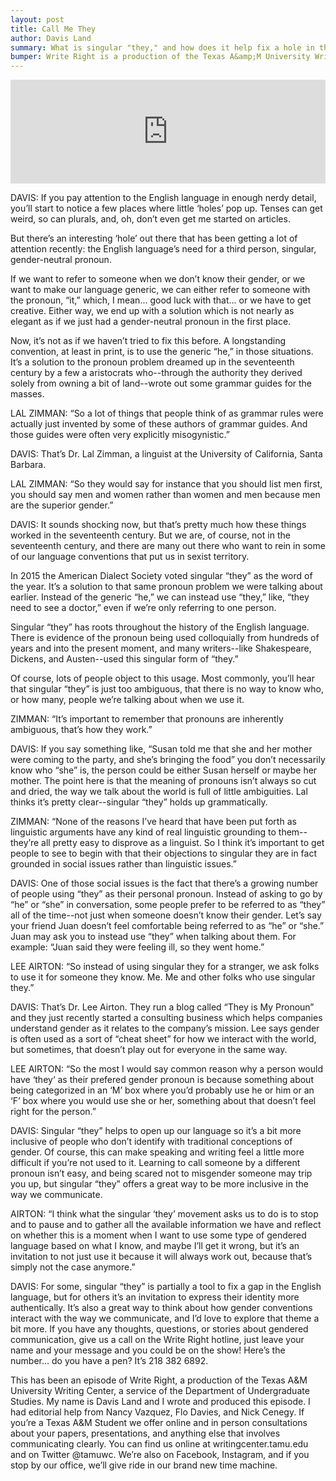 ```yaml
---
layout: post
title: Call Me They
author: Davis Land
summary: What is singular "they," and how does it help fix a hole in the English language? 
bumper: Write Right is a production of the Texas A&amp;M University Writing Center, a service of the Department of Undergraduate Studies. The UWC is dedicated to helping students become better communicators through whichever medium they are working in. Open to all Texas A&amp;M students, the writing center offers both face-to-face and online consultations. Make an appointment at writingcenter.tamu.edu. Find us on Twitter and Instagram as @tamuwc. Music in this episode came from Podington Bear & Anitek.
---
```

<iframe width="100%" height="166" scrolling="no" frameborder="no" src="https://w.soundcloud.com/player/?url=https%3A//api.soundcloud.com/tracks/311378846&amp;color=ff5500&amp;auto_play=false&amp;hide_related=false&amp;show_comments=true&amp;show_user=true&amp;show_reposts=false"></iframe>

DAVIS: If you pay attention to the English language in enough nerdy detail, you’ll start to notice a few places where little ‘holes’ pop up. Tenses can get weird, so can plurals, and, oh, don’t even get me started on articles. 

But there’s an interesting ‘hole’ out there that has been getting a lot of attention recently: the English language’s need for a third person, singular, gender-neutral pronoun. 

If we want to refer to someone when we don’t know their gender, or we want to make our language generic, we can either refer to someone with the pronoun, “it,” which, I mean... good luck with that... or we have to get creative. Either way, we end up with a solution which is not nearly as elegant as if we just had a gender-neutral pronoun in the first place. 

Now, it’s not as if we haven’t tried to fix this before. A longstanding convention, at least in print, is to use the generic “he,” in those situations. It’s a solution to the pronoun problem dreamed up in the seventeenth century by a few a aristocrats who--through the authority they derived solely from owning a bit of land--wrote out some grammar guides for the masses.

LAL ZIMMAN: “So a lot of things that people think of as grammar rules were actually just invented by some of these authors of grammar guides. And those guides were often very explicitly misogynistic.”

DAVIS: That’s Dr. Lal Zimman, a linguist at the University of California, Santa Barbara.

LAL ZIMMAN: “So they would say for instance that you should list men first, you should say men and women rather than women and men because men are the superior gender.”  

DAVIS: It sounds shocking now, but that’s pretty much how these things worked in the seventeenth century. But we are, of course, not in the seventeenth century, and there are many out there who want to rein in some of our language conventions that put us in sexist territory. 

In 2015 the American Dialect Society voted singular “they” as the word of the year. It’s a solution to that same pronoun problem we were talking about earlier. Instead of the generic “he,” we can instead use “they,” like, “they need to see a doctor,” even if we’re only referring to one person.

Singular “they” has roots throughout the history of the English language. There is evidence of the pronoun being used colloquially from hundreds of years and into the present moment, and many writers--like Shakespeare, Dickens, and Austen--used this singular form of “they.” 

Of course, lots of people object to this usage. Most commonly, you’ll hear that singular “they” is just too ambiguous, that there is no way to know who, or how many, people we’re talking about when we use it.

ZIMMAN: “It’s important to remember that pronouns are inherently ambiguous, that’s how they work.”  

DAVIS: If you say something like, “Susan told me that she and her mother were coming to the party, and she’s bringing the food” you don’t necessarily know who “she” is, the person could be either Susan herself or maybe her mother. The point here is that the meaning of pronouns isn’t always so cut and dried, the way we talk about the world is full of little ambiguities. Lal thinks it’s pretty clear--singular “they” holds up grammatically. 

ZIMMAN: “None of the reasons I’ve heard that have been put forth as linguistic arguments have any kind of real linguistic grounding to them--they’re all pretty easy to disprove as a linguist. So I think it’s important to get people to see to begin with that their objections to singular they are in fact grounded in social issues rather than linguistic issues.”

DAVIS: One of those social issues is the fact that there’s a growing number of people using “they” as their personal pronoun. Instead of asking to go by “he” or “she” in conversation, some people prefer to be referred to as “they” all of the time--not just when someone doesn’t know their gender. Let’s say your friend Juan doesn’t feel comfortable being referred to as “he” or “she.” Juan may ask you to instead use “they” when talking about them. For example: “Juan said they were feeling ill, so they went home.” 

LEE AIRTON: “So instead of using singular they for a stranger, we ask folks to use it for someone they know. Me. Me and other folks who use singular they.”

DAVIS: That’s Dr. Lee Airton. They run a blog called “They is My Pronoun” and they just recently started a consulting business which helps companies understand gender as it relates to the company’s mission. Lee says gender is often used as a sort of “cheat sheet” for how we interact with the world, but sometimes, that doesn’t play out for everyone in the same way.

LEE AIRTON: “So the most I would say common reason why a person would have ‘they‘ as their prefered gender pronoun is because something about being categorized in an ‘M’ box where you’d probably use he or him or an ‘F’ box where you would use she or her, something about that doesn’t feel right for the person.” 
 
DAVIS: Singular “they” helps to open up our language so it’s a bit more inclusive of people who don’t identify with traditional conceptions of gender. Of course, this can make speaking and writing feel a little more difficult if you’re not used to it. Learning to call someone by a different pronoun isn’t easy, and being scared not to misgender someone may trip you up, but singular “they” offers a great way to be more inclusive in the way we communicate.

AIRTON: “I think what the singular ‘they’ movement asks us to do is to stop and to pause and to gather all the available information we have and reflect on whether this is a moment when I want to use some type of gendered language based on what I know, and maybe I’ll get it wrong, but it’s an invitation to not just use it because it will always work out, because that’s simply not the case anymore.”

DAVIS: For some, singular “they” is partially a tool to fix a gap in the English language, but for others it’s an invitation to express their identity more authentically. It’s also a great way to think about how gender conventions interact with the way we communicate, and I’d love to explore that theme a bit more. If you have any thoughts, questions, or stories about gendered communication, give us a call on the Write Right hotline, just leave your name and your message and you could be on the show! Here’s the number… do you have a pen? It’s 218 382 6892.

This has been an episode of Write Right, a production of the Texas A&M University Writing Center, a service of the Department of Undergraduate Studies. My name is Davis Land and I wrote and produced this episode. I had editorial help from Nancy Vazquez, Flo Davies, and Nick Cenegy. If you’re a Texas A&M Student we offer online and in person consultations about your papers, presentations, and anything else that involves communicating clearly. You can find us online at writingcenter.tamu.edu and on Twitter @tamuwc. We’re also on Facebook, Instagram, and if you stop by our office, we’ll give ride in our brand new time machine.
